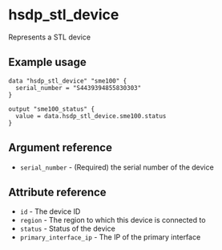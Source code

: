 # hsdp_stl_device
Represents a STL device

## Example usage

```hcl
data "hsdp_stl_device" "sme100" {
  serial_number = "S4439394855830303"
}

output "sme100_status" {
  value = data.hsdp_stl_device.sme100.status
}
```


## Argument reference
* `serial_number` - (Required) the serial number of the device

## Attribute reference
* `id` - The device ID
* `region` - The region to which this device is connected to
* `status` - Status of the device
* `primary_interface_ip` - The IP of the primary interface